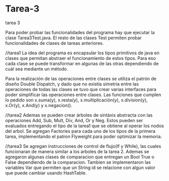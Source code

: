 # Tarea-3
tarea 3


Para poder probar las funcionalidades del programa hay que ejecutar la clase Tarea3Test.java. El resto de las clases Test permiten probar funcionalidades de clases de
tareas anteriores.

//tarea1 La idea del programa es encapsular los tipos primitivos de java en clases que permitan abstraer el funcionamiento de estos tipos. Para eso cada clase se puede transformar en algunas de las otras dependiendo de cuál sea mediante un método.

Para la realización de las operaciones entre clases se utiliza el patrón de diseño Double Dispatch, y dado que no existía simetría entre las operaciones de todas las clases se tuvo que crear varias interfaces para poder simplificar las operaciones entre clases. Las funciones que cumplen lo pedido son x.suma(y), x.resta(y), x.multiplicación(y), x.division(y), x.Or(y), x.And(y) y x.negacion().

//tarea2 Ademas se pueden crear árboles de sintáxis abstracta con las operaciones Add, Sub, Mult, Div, And, Or y Neg. Estos pueden ser evaluados entregando el tipo de la tarea1 que se obtiene al operar los nodos del arbol. Se agregan Factories para cada uno de los tipos de la primera tarea, implementando el patron Flyweight para poder optimizar la memoria.


//tarea3 Se agregan instrucciones de control de flujo(If y While), las cuales funcionaran de manera similar a los arboles de la tarea 2. Ademas se agregaron algunas clases de
comparacion que entregan un Bool True o False dependiendo de la comparacion. Tambien se implementaron las variables Var que permiten que un String id se relacione
con algun valor que puede cambiar usando HashTable.

